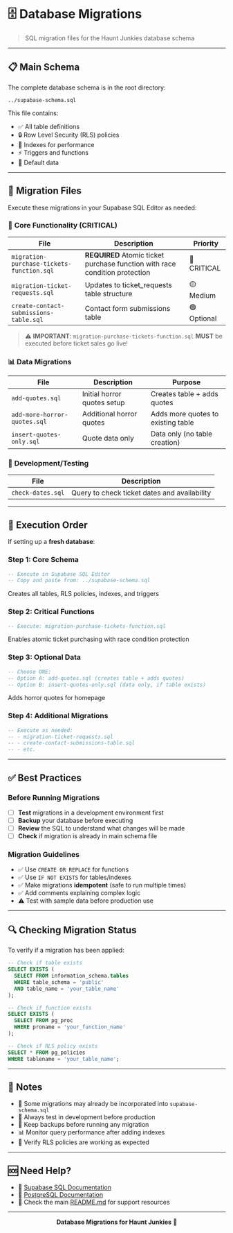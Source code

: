 # 🗄️ Database Migrations

> SQL migration files for the Haunt Junkies database schema

---

## 📋 Main Schema

The complete database schema is in the root directory:

```
../supabase-schema.sql
```

This file contains:
- ✅ All table definitions
- 🔒 Row Level Security (RLS) policies
- 🚀 Indexes for performance
- ⚡ Triggers and functions
- 🔄 Default data

---

## 📁 Migration Files

Execute these migrations in your Supabase SQL Editor as needed:

### 🔴 **Core Functionality** (CRITICAL)

| File | Description | Priority |
|------|-------------|----------|
| `migration-purchase-tickets-function.sql` | **REQUIRED** Atomic ticket purchase function with race condition protection | 🔴 CRITICAL |
| `migration-ticket-requests.sql` | Updates to ticket_requests table structure | 🟡 Medium |
| `create-contact-submissions-table.sql` | Contact form submissions table | 🟢 Optional |

> ⚠️ **IMPORTANT**: `migration-purchase-tickets-function.sql` **MUST** be executed before ticket sales go live!

### 📊 **Data Migrations**

| File | Description | Purpose |
|------|-------------|---------|
| `add-quotes.sql` | Initial horror quotes setup | Creates table + adds quotes |
| `add-more-horror-quotes.sql` | Additional horror quotes | Adds more quotes to existing table |
| `insert-quotes-only.sql` | Quote data only | Data only (no table creation) |

### 🧪 **Development/Testing**

| File | Description |
|------|-------------|
| `check-dates.sql` | Query to check ticket dates and availability |

---

## 🔢 Execution Order

If setting up a **fresh database**:

### Step 1: Core Schema
```sql
-- Execute in Supabase SQL Editor
-- Copy and paste from: ../supabase-schema.sql
```
Creates all tables, RLS policies, indexes, and triggers

### Step 2: Critical Functions
```sql
-- Execute: migration-purchase-tickets-function.sql
```
Enables atomic ticket purchasing with race condition protection

### Step 3: Optional Data
```sql
-- Choose ONE:
-- Option A: add-quotes.sql (creates table + adds quotes)
-- Option B: insert-quotes-only.sql (data only, if table exists)
```
Adds horror quotes for homepage

### Step 4: Additional Migrations
```sql
-- Execute as needed:
-- - migration-ticket-requests.sql
-- - create-contact-submissions-table.sql
-- - etc.
```

---

## ✅ Best Practices

### Before Running Migrations

- [ ] **Test** migrations in a development environment first
- [ ] **Backup** your database before executing
- [ ] **Review** the SQL to understand what changes will be made
- [ ] **Check** if migration is already in main schema file

### Migration Guidelines

- ✅ Use `CREATE OR REPLACE` for functions
- ✅ Use `IF NOT EXISTS` for tables/indexes
- ✅ Make migrations **idempotent** (safe to run multiple times)
- ✅ Add comments explaining complex logic
- ⚠️ Test with sample data before production use

---

## 🔍 Checking Migration Status

To verify if a migration has been applied:

```sql
-- Check if table exists
SELECT EXISTS (
  SELECT FROM information_schema.tables
  WHERE table_schema = 'public'
  AND table_name = 'your_table_name'
);

-- Check if function exists
SELECT EXISTS (
  SELECT FROM pg_proc
  WHERE proname = 'your_function_name'
);

-- Check if RLS policy exists
SELECT * FROM pg_policies
WHERE tablename = 'your_table_name';
```

---

## 📝 Notes

- 🔄 Some migrations may already be incorporated into `supabase-schema.sql`
- 🧪 Always test in development before production
- 💾 Keep backups before running any migration
- 📊 Monitor query performance after adding indexes
- 🔐 Verify RLS policies are working as expected

---

## 🆘 Need Help?

- 📖 [Supabase SQL Documentation](https://supabase.com/docs/guides/database)
- 📖 [PostgreSQL Documentation](https://www.postgresql.org/docs/)
- 📧 Check the main [README.md](../README.md) for support resources

---

<div align="center">

**Database Migrations for Haunt Junkies** 🎃

</div>
